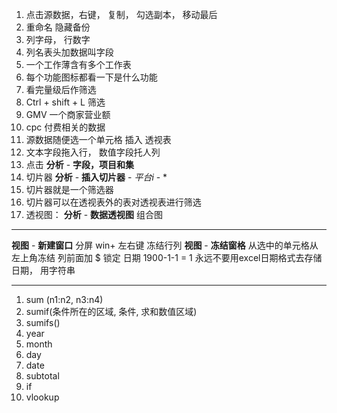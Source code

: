 1. 点击源数据，右键， 复制， 勾选副本， 移动最后
2. 重命名 隐藏备份
3.   列字母， 行数字
4.   列名表头加数据叫字段
5.   一个工作薄含有多个工作表 
6.   每个功能图标都看一下是什么功能
7.   看完量级后作筛选
8.   Ctrl + shift + L 筛选
9.   GMV 一个商家营业额
10.  cpc 付费相关的数据
11.  源数据随便选一个单元格 插入 透视表
12.  文本字段拖入行， 数值字段托人列 
13.  点击 **分析** - **字段，项目和集** 
14.  切片器 **分析** - **插入切片器** - *平台i* - *
15.  切片器就是一个筛选器
16.  切片器可以在透视表外的表对透视表进行筛选  
17.  透视图： **分析** - **数据透视图**  组合图
---

**视图** - **新建窗口**
分屏 win+ 左右键
冻结行列 **视图** - **冻结窗格**  从选中的单元格从左上角冻结
列前面加 $ 锁定
日期 1900-1-1 = 1
永远不要用excel日期格式去存储日期， 用字符串

---

1. sum (n1:n2, n3:n4)
2. sumif(条件所在的区域, 条件, 求和数值区域)
3. sumifs()
4. year
5. month
6. day
7. date
8. subtotal
9. if
10. vlookup